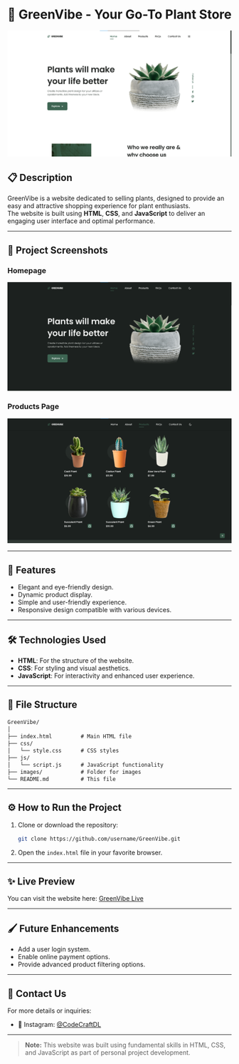 # 🌿 GreenVibe - Your Go-To Plant Store

![GreenVibe Banner](img/img1.png) <!-- Replace the URL with your actual banner image link -->

## 📋 Description
GreenVibe is a website dedicated to selling plants, designed to provide an easy and attractive shopping experience for plant enthusiasts.  
The website is built using **HTML**, **CSS**, and **JavaScript** to deliver an engaging user interface and optimal performance.

---

## 🗼 Project Screenshots
### Homepage
![Homepage](img/img2.png) <!-- Replace the URL with your homepage screenshot -->

### Products Page
![Products Page](img/img3.png) <!-- Replace the URL with your products page screenshot -->

---

## 🚀 Features
- Elegant and eye-friendly design.
- Dynamic product display.
- Simple and user-friendly experience.
- Responsive design compatible with various devices.

---

## 🛠️ Technologies Used
- **HTML**: For the structure of the website.
- **CSS**: For styling and visual aesthetics.
- **JavaScript**: For interactivity and enhanced user experience.

---

## 📂 File Structure
```plaintext
GreenVibe/
│
├── index.html         # Main HTML file
├── css/
│   └── style.css      # CSS styles
├── js/
│   └── script.js      # JavaScript functionality
├── images/            # Folder for images
└── README.md          # This file
```

---

## ⚙️ How to Run the Project
1. Clone or download the repository:
   ```bash
   git clone https://github.com/username/GreenVibe.git
   ```
2. Open the `index.html` file in your favorite browser.

---

## ✨ Live Preview
You can visit the website here: [GreenVibe Live](https://lechehebdjaafar.github.io/GreenVibe/) <!-- Replace with your actual website link -->

---

## 🖌️ Future Enhancements
- Add a user login system.
- Enable online payment options.
- Provide advanced product filtering options.

---

## 💬 Contact Us
For more details or inquiries:
- 📱 Instagram: [@CodeCraftDL](https://instagram.com/ddos_attack_co)

---

> **Note:** This website was built using fundamental skills in HTML, CSS, and JavaScript as part of personal project development.
